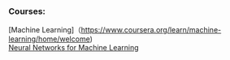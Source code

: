 ### Courses:
[Machine Learning]（https://www.coursera.org/learn/machine-learning/home/welcome) <br/>
[Neural Networks for Machine Learning](https://www.coursera.org/learn/neural-networks/home/welcome)<br/>